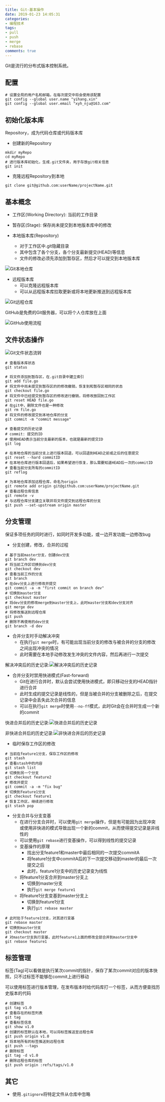 ```yaml
---
title: Git-基本操作
date: 2019-01-23 14:05:31
categories:
- 编程技术
tags:
- pull
- push
- merge
- rebase
comments: true
---
```


Git是流行的分布式版本控制系统。

## 配置

```shell
# 设置全局的用户名和邮箱，在每次提交中将会使用该配置
git config --global user.name "yihang.xin"
git config --global user.email "xyh_nju@163.com"
```

## 初始化版本库

Repository，成为代码仓库或代码版本库

- 创建新的Repository

```shell
mkdir myRepo
cd myRepo
# 进行版本库初始化，生成.git文件夹，用于存放git相关信息
git init
```

- 克隆远程Repository到本地

```shell
git clone git@github.com:userName/projectName.git
```

## 基本概念

- 工作区(Working Directory): 当前的工作目录

- 暂存区(Stage): 保存尚未提交到本地版本库中的修改

- 本地版本库(Repository)
  - 对于工作区中.git隐藏目录
  - 其中包含了各个分支，各个分支最新提交(HEAD)等信息
  - 文件的修改必须先添加到暂存区，然后才可以提交到本地版本库

![Git本地仓库](/images/git之本地仓库.png)

- 远程版本库
  - 可以克隆远程版本库
  - 可以从远程版本库拉取更新或将本地更新推送到远程版本库

![Git远程仓库](/images/git之远程仓库.png)

GitHub是免费的Git服务器，可以将个人仓库放在上面

![GitHub使用流程](/images/git之GitHub使用流程.png)

## 文件状态操作

![Git文件状态流转](/images/git之本地仓库文件状态流转.png)

```shell
# 查看版本库状态
git status

# 将文件添加到暂存区，在.git目录中建立索引
git add file.go
# 将文件中尚未提交到暂存区的的修改撤销，恢复到和暂存区相同的状态
git checkout file.go
# 将文件中已经提交到暂存区的修改进行撤销，将修改放回到工作区
git reset HEAD file.go
# 在git中，删除文件也是一种修改
git rm file.go
# 将文件的修改提交到本地仓库的分支
git commit -m "commit message"

# 查看提交的历史记录
# commit: 提交的ID
# 使用HEAD表示当前分支最新的版本，也就是最新的提交ID
git log

# 在本地仓库的当前分支上进行版本回退，可以回退到HEAD之前或之后的任意提交
git reset --hard commitID
# 在本地仓库进行版本回退后，如果希望进行恢复，那么需要知道HEAD后一次的commitID
# 查看当前分支所有的commitID
git reflog

# 为本地仓库添加远程仓库，命名为origin
git remote add origin git@github.com:userName/projectName.git
# 查看远程仓库信息
git remote -v
# 与远程仓库分支建立关联并将文件提交到远程仓库的分支
git push --set-upstream origin master
```

## 分支管理

保证多项任务的同时进行，如同时开发多功能，或一边开发功能一边修改bug

- 分支创建，修改，合并的过程

```shell
# 基于当前master分支，创建dev分支
git branch dev
# 将当前工作区切换到dev分支
git checkout dev
# 查看当前工作的分支
git branch
# 在dev分支上进行修改并提交
git commit -a -m "first commit on branch dev"
# 切换到master分支
git checkout master
# 将dev分支的修改merge到master分支上，此时master分支和dev分支对齐
git merge dev
# 将修改推送到远程仓库
git push
# 删除不再使用的dev分支
git branch -d dev
```

- 合并分支时手动解决冲突
  - 在执行`git merge`时，有可能出现当前分支的修改与被合并的分支的修改之间出现冲突的情况
  - 此时需要在本地手动修改发生冲突的文件内容，然后再进行一次提交

解决冲突后的历史记录:![解决冲突后的历史记录](/images/git之解决冲突.png)

- 合并分支时禁用快进模式(Fast-forward)
  - Git在进行合并时，默认会尝试使用快进模式，即只移动分支的HEAD指针进行合并
  - 此时生成的提交记录是线性的，但是当被合并的分支被删除之后，在提交记录中会丢失此次合并的信息
  - 可以在执行`git merge`时使用`--no-ff`模式，此时Git会在合并时生成一个新的commit

快进合并后的历史记录:![快进合并后的历史记录](/images/git之Fast-forward合并模式.png)

非快进合并后的历史记录:![非快进合并后的历史记录](/images/git之非Fast-forward合并模式.png)

- 临时保存工作区的修改

```shell
# 当前在feature1分支，保存工作区的修改
git stash
# 查看stash中的内容
git stash list
# 切换到另一个分支
git checkout feature2
# 修改并提交
git commit -a -m "fix bug"
# 切换到feature1分支
git checkout feature1
# 恢复工作区，继续进行修改
git stash pop
```

- 分支合并与分支变基
  - 在进行分支合并时，可以使用`git merge`操作，但是有可能因为出现冲突或使用非快进的模式导致出现一个新的commit，从而使得提交记录是非线性的
  - 可以使用`git rebase`进行变基操作，可以得到线性的提交记录
  - 变基操作的原理
    - 找出分支feature1和master中最后相同的一次提交commitA
    - 将feature1分支中commitA后的下一次提交移动到master的最后一次提交之后
    - 此时，feature1分支中的历史记录变为线性
  - 将feature1分支合并到master分支上
    - 切换到master分支
    - 执行`git merge feature1`
  - 将feature1分支变基到master分支上
    - 切换到feature1分支
    - 执行`git rebase master`

```shell
# 此时处于feature1分支，对其进行变基
git rebase master
# 切换到master分支
git checkout master
# 对master分支执行变基，此时feature1上面的修改全部合并到master分支中
git rebase feature1
```

## 标签管理

标签(Tag)可以看做是执行某次commit的指针，保存了某次commit对应的版本快照，只不过标签不能够在commit上进行移动

可以使用标签进行版本管理，在发布版本时给代码库打一个标签，从而方便查找历史版本的代码

```shell
# 创建标签
git tag v1.0
# 查看存在的标签列表
git tag
# 查看标签信息
git show v1.0
# 创建的标签默认在本地，可以将标签推送至远程仓库
git push origin v1.0
# 将本地所有的标签推送到远程仓库
git push --tags
# 删除标签
git tag -d v1.0
# 删除远程仓库的标签
git push origin :refs/tags/v1.0
```

## 其它

- 使用`.gitignore`将特定文件从仓库中忽略
